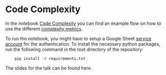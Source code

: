 # Code Complexity

In the notebook [Code Complexity](Code_Complexity.ipynb) you can find an example flow on how to use the different [complexity metrics](code/complexity_metrics.py).

To run the notebook, you might have to setup a Google Sheet [service account](https://docs.gspread.org/en/v5.7.1/oauth2.html#authentication) for the authentication.
To install the necessary python packages, run the following command in the root directory of the repository:
```
    pip install -r requirements.txt
```

The slides for the talk can be found here.
